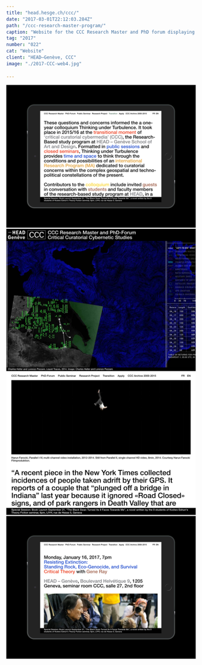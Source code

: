 ```yaml
---
title: "head.hesge.ch/ccc/"
date: "2017-03-01T22:12:03.284Z"
path: "/ccc-research-master-program/"
caption: "Website for the CCC Research Master and PhD forum displaying a color-coded system for the navigation."
tag: "2017"
number: "022"
cat: "Website"
client: "HEAD–Genève, CCC"
image: "./2017-CCC-web4.jpg"

---
```

![Eurogroupe Gregory Dapra Laure Giletti CCC Research Master](./2017-CCC-web16.jpg)
![Eurogroupe Gregory Dapra Laure Giletti CCC Research Master](./2017-CCC-web17.jpg)
![Eurogroupe Gregory Dapra Laure Giletti CCC Research Master](./2017-CCC-web15.jpg)
![Eurogroupe Gregory Dapra Laure Giletti CCC Research Master](./2017-CCC-web14.jpg)
